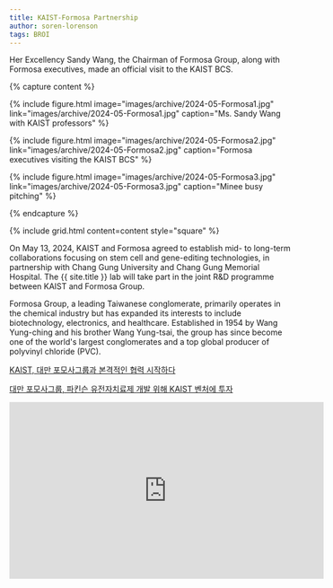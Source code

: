 ```yaml
---
title: KAIST-Formosa Partnership
author: soren-lorenson
tags: BROI
---
```


Her Excellency Sandy Wang, the Chairman of Formosa Group, along with Formosa executives, made an official visit to the KAIST BCS.

{% capture content %}

{%
  include figure.html
  image="images/archive/2024-05-Formosa1.jpg"
  link="images/archive/2024-05-Formosa1.jpg"
  caption="Ms. Sandy Wang with KAIST professors"
%}

{%
  include figure.html
  image="images/archive/2024-05-Formosa2.jpg"
  link="images/archive/2024-05-Formosa2.jpg"
  caption="Formosa executives visiting the KAIST BCS"
%}

{%
  include figure.html
  image="images/archive/2024-05-Formosa3.jpg"
  link="images/archive/2024-05-Formosa3.jpg"
  caption="Minee busy pitching"
%}

{% endcapture %}

{% include grid.html content=content style="square" %}

On May 13, 2024, KAIST and Formosa agreed to establish mid- to long-term collaborations focusing on stem cell and gene-editing technologies, in partnership with Chang Gung University and Chang Gung Memorial Hospital. The {{ site.title }} lab will take part in the joint R&D programme between KAIST and Formosa Group.

Formosa Group, a leading Taiwanese conglomerate, primarily operates in the chemical industry but has expanded its interests to include biotechnology, electronics, and healthcare. Established in 1954 by Wang Yung-ching and his brother Wang Yung-tsai, the group has since become one of the world's largest conglomerates and a top global producer of polyvinyl chloride (PVC).

<a href="https://www.kaist.ac.kr/news/html/news/?mode=V&mng_no=36690&skey=keyword&sval=%ED%98%91%EB%A0%A5&list_s_date=&list_e_date=&GotoPage=1"> KAIST, 대만 포모사그룹과 본격적인 협력 시작하다​ </a>

<a href="https://www.mk.co.kr/news/it/11017135"> 대만 포모사그룹, 파킨슨 유전자치료제 개발 위해 KAIST 벤처에 투자​ </a>

<div class='player'>
<iframe width="560" height="315" src="https://www.youtube.com/embed/qV_4sJSkz3U?si=hAUf608uDJdm2W51" title="YouTube video player" frameborder="0" allow="accelerometer; autoplay; clipboard-write; encrypted-media; gyroscope; picture-in-picture; web-share" referrerpolicy="strict-origin-when-cross-origin" allowfullscreen> </iframe>
</div>
